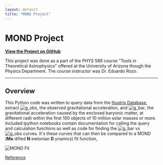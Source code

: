 ```yaml
---
layout: default
title: "MOND Project"
---
```


# MOND Project

**[View the Project on GitHub](https://github.com/wagoner47/mond_project)**

This project was done as a part of the PHYS 589 course "Tools in Theoretical Astrophysics" offered at the University of Arizona though the Physics Department. The course instructor was Dr. Eduardo Rozo.

---

## Overview

This Python code was written to query data from the [Illustris Database](http://www.illustris-project.org/), extract ![g_obs](https://latex.codecogs.com/gif.latex?g_{obs}), the observed gravitational acceleration, and ![g_bar](https://latex.codecogs.com/gif.latex?g_{bar}), the gravitational acceleration caused by the enclosed baryonic matter, at different radii within the first 100 objects of 10 million solar masses or more. Included ipython notebooks contain documentation for calling the query and calculation functions as well as code for finding the ![g_bar](https://latex.codecogs.com/gif.latex?g_{bar}) vs ![g_obs](https://latex.codecogs.com/gif.latex?g_{obs}) curves. It's these curves that can then be compared to a MOND (**Mo** dified **N** ewtonian **D** ynamics) fit function,

![MOND Fit](https://latex.codecogs.com/gif.latex?g_{obs}&space;=&space;\frac{g_{bar}}{1-e^{-\sqrt{g_{bar}/g^{\dagger}}}})

[Reference](/documents/1610.08981.pdf)
